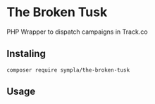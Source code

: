 # The Broken Tusk

PHP Wrapper to dispatch campaigns in Track.co

## Instaling 

````
composer require sympla/the-broken-tusk
````

## Usage


